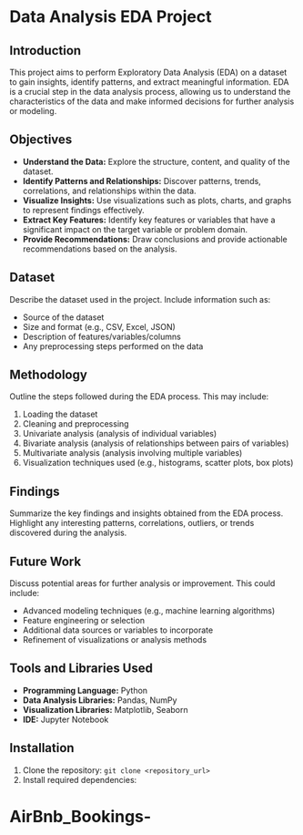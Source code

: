 # Data Analysis EDA Project

## Introduction
This project aims to perform Exploratory Data Analysis (EDA) on a dataset to gain insights, identify patterns, and extract meaningful information. EDA is a crucial step in the data analysis process, allowing us to understand the characteristics of the data and make informed decisions for further analysis or modeling.

## Objectives
- **Understand the Data:** Explore the structure, content, and quality of the dataset.
- **Identify Patterns and Relationships:** Discover patterns, trends, correlations, and relationships within the data.
- **Visualize Insights:** Use visualizations such as plots, charts, and graphs to represent findings effectively.
- **Extract Key Features:** Identify key features or variables that have a significant impact on the target variable or problem domain.
- **Provide Recommendations:** Draw conclusions and provide actionable recommendations based on the analysis.

## Dataset
Describe the dataset used in the project. Include information such as:
- Source of the dataset
- Size and format (e.g., CSV, Excel, JSON)
- Description of features/variables/columns
- Any preprocessing steps performed on the data

## Methodology
Outline the steps followed during the EDA process. This may include:
1. Loading the dataset
2. Cleaning and preprocessing
3. Univariate analysis (analysis of individual variables)
4. Bivariate analysis (analysis of relationships between pairs of variables)
5. Multivariate analysis (analysis involving multiple variables)
6. Visualization techniques used (e.g., histograms, scatter plots, box plots)

## Findings
Summarize the key findings and insights obtained from the EDA process. Highlight any interesting patterns, correlations, outliers, or trends discovered during the analysis.

## Future Work
Discuss potential areas for further analysis or improvement. This could include:
- Advanced modeling techniques (e.g., machine learning algorithms)
- Feature engineering or selection
- Additional data sources or variables to incorporate
- Refinement of visualizations or analysis methods

## Tools and Libraries Used
- **Programming Language:** Python
- **Data Analysis Libraries:** Pandas, NumPy
- **Visualization Libraries:** Matplotlib, Seaborn
- **IDE:** Jupyter Notebook

## Installation
1. Clone the repository: `git clone <repository_url>`
2. Install required dependencies:
# AirBnb_Bookings-
